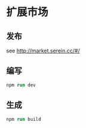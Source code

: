 # 扩展市场

## 发布

see <http://market.serein.cc/#/>

## 编写

```ps
npm run dev
```

## 生成

```ps
npm run build
```
